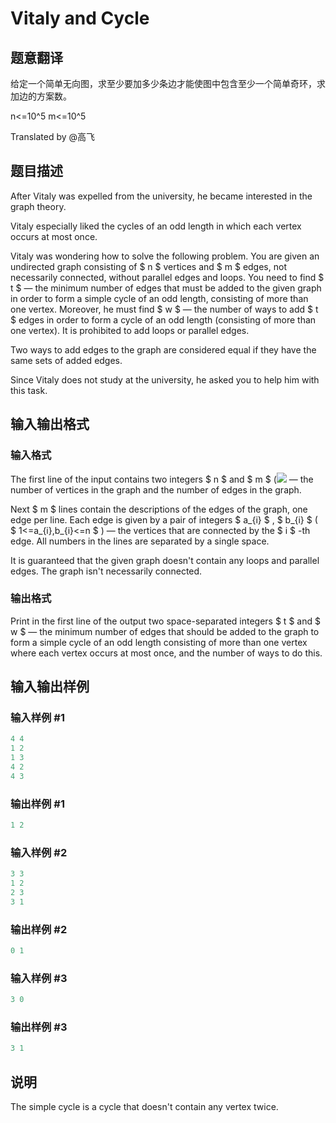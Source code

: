 # Vitaly and Cycle

## 题意翻译

给定一个简单无向图，求至少要加多少条边才能使图中包含至少一个简单奇环，求加边的方案数。

n<=10^5 m<=10^5

Translated by @高飞

## 题目描述

After Vitaly was expelled from the university, he became interested in the graph theory.

Vitaly especially liked the cycles of an odd length in which each vertex occurs at most once.

Vitaly was wondering how to solve the following problem. You are given an undirected graph consisting of $ n $ vertices and $ m $ edges, not necessarily connected, without parallel edges and loops. You need to find $ t $ — the minimum number of edges that must be added to the given graph in order to form a simple cycle of an odd length, consisting of more than one vertex. Moreover, he must find $ w $ — the number of ways to add $ t $ edges in order to form a cycle of an odd length (consisting of more than one vertex). It is prohibited to add loops or parallel edges.

Two ways to add edges to the graph are considered equal if they have the same sets of added edges.

Since Vitaly does not study at the university, he asked you to help him with this task.

## 输入输出格式

### 输入格式

The first line of the input contains two integers $ n $ and $ m $ (![](https://cdn.luogu.com.cn/upload/vjudge_pic/CF557D/8231a822605c1073127681be1ea7f20d9b0e33dd.png) — the number of vertices in the graph and the number of edges in the graph.

Next $ m $ lines contain the descriptions of the edges of the graph, one edge per line. Each edge is given by a pair of integers $ a_{i} $ , $ b_{i} $ ( $ 1<=a_{i},b_{i}<=n $ ) — the vertices that are connected by the $ i $ -th edge. All numbers in the lines are separated by a single space.

It is guaranteed that the given graph doesn't contain any loops and parallel edges. The graph isn't necessarily connected.

### 输出格式

Print in the first line of the output two space-separated integers $ t $ and $ w $ — the minimum number of edges that should be added to the graph to form a simple cycle of an odd length consisting of more than one vertex where each vertex occurs at most once, and the number of ways to do this.

## 输入输出样例

### 输入样例 #1

```cpp
4 4
1 2
1 3
4 2
4 3

```
### 输出样例 #1

```cpp
1 2

```
### 输入样例 #2

```cpp
3 3
1 2
2 3
3 1

```
### 输出样例 #2

```cpp
0 1

```
### 输入样例 #3

```cpp
3 0

```
### 输出样例 #3

```cpp
3 1

```
## 说明

The simple cycle is a cycle that doesn't contain any vertex twice.

